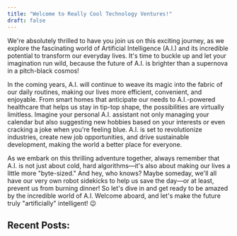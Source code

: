 ```yaml
---
title: "Welcome to Really Cool Technology Ventures!"
draft: false
---
```


We're absolutely thrilled to have you join us on this exciting journey, as we explore the fascinating world of Artificial Intelligence (A.I.) and its incredible potential to transform our everyday lives. It's time to buckle up and let your imagination run wild, because the future of A.I. is brighter than a supernova in a pitch-black cosmos!

In the coming years, A.I. will continue to weave its magic into the fabric of our daily routines, making our lives more efficient, convenient, and enjoyable. From smart homes that anticipate our needs to A.I.-powered healthcare that helps us stay in tip-top shape, the possibilities are virtually limitless. Imagine your personal A.I. assistant not only managing your calendar but also suggesting new hobbies based on your interests or even cracking a joke when you're feeling blue. A.I. is set to revolutionize industries, create new job opportunities, and drive sustainable development, making the world a better place for everyone.

As we embark on this thrilling adventure together, always remember that A.I. is not just about cold, hard algorithms—it's also about making our lives a little more "byte-sized." And hey, who knows? Maybe someday, we'll all have our very own robot sidekicks to help us save the day—or at least, prevent us from burning dinner! So let's dive in and get ready to be amazed by the incredible world of A.I. Welcome aboard, and let's make the future truly "artificially" intelligent! 😉

## Recent Posts:
